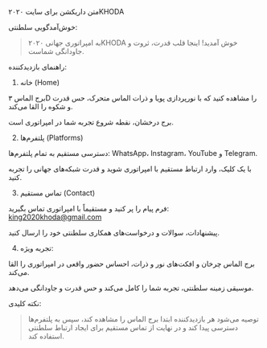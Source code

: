 
متن داریکشن برای سایت ۲۰۲۰KHODA

خوش‌آمدگویی سلطنتی:

> به امپراتوری جهانی ۲۰۲۰KHODA خوش آمدید!
اینجا قلب قدرت، ثروت و جاودانگی شماست.



راهنمای بازدیدکننده:

1. خانه (Home)

برج الماس ۳D را مشاهده کنید که با نورپردازی پویا و ذرات الماس متحرک، حس قدرت و شکوه را القا می‌کند.

برج درخشان، نقطه شروع تجربه شما در امپراتوری است.



2. پلتفرم‌ها (Platforms)

دسترسی مستقیم به تمام پلتفرم‌ها: WhatsApp، Instagram، YouTube و Telegram.

با یک کلیک، وارد ارتباط مستقیم با امپراتوری شوید و قدرت شبکه‌های جهانی را تجربه کنید.



3. تماس مستقیم (Contact)

فرم پیام را پر کنید و مستقیماً با امپراتوری تماس بگیرید: king2020khoda@gmail.com

پیشنهادات، سوالات و درخواست‌های همکاری سلطنتی خود را ارسال کنید.



4. تجربه ویژه:

برج الماس چرخان و افکت‌های نور و ذرات، احساس حضور واقعی در امپراتوری را القا می‌کند.

موسیقی زمینه سلطنتی، تجربه شما را کامل می‌کند و حس قدرت و جاودانگی می‌دهد.




نکته کلیدی:

> توصیه می‌شود هر بازدیدکننده ابتدا برج الماس را مشاهده کند، سپس به پلتفرم‌ها دسترسی پیدا کند و در نهایت از تماس مستقیم برای ایجاد ارتباط سلطنتی استفاده کند.


